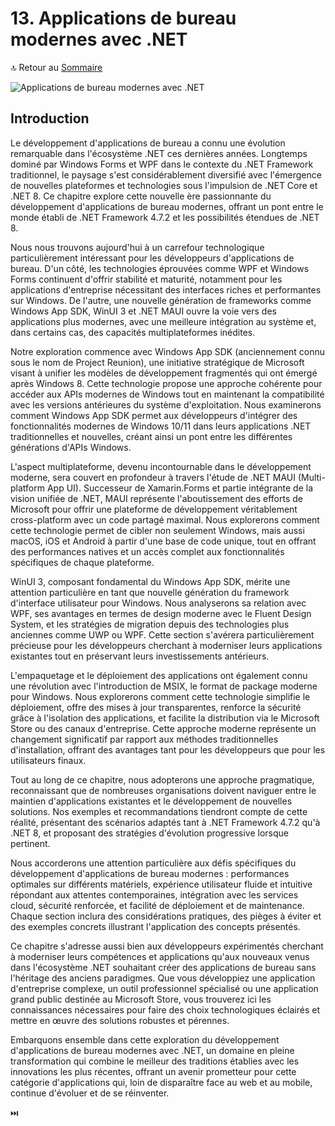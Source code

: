# 13. Applications de bureau modernes avec .NET

🔝 Retour au [Sommaire](/SOMMAIRE.md)

![Applications de bureau modernes avec .NET](https://via.placeholder.com/800x200?text=Applications+de+bureau+modernes+avec+.NET)

## Introduction

Le développement d'applications de bureau a connu une évolution remarquable dans l'écosystème .NET ces dernières années. Longtemps dominé par Windows Forms et WPF dans le contexte du .NET Framework traditionnel, le paysage s'est considérablement diversifié avec l'émergence de nouvelles plateformes et technologies sous l'impulsion de .NET Core et .NET 8. Ce chapitre explore cette nouvelle ère passionnante du développement d'applications de bureau modernes, offrant un pont entre le monde établi de .NET Framework 4.7.2 et les possibilités étendues de .NET 8.

Nous nous trouvons aujourd'hui à un carrefour technologique particulièrement intéressant pour les développeurs d'applications de bureau. D'un côté, les technologies éprouvées comme WPF et Windows Forms continuent d'offrir stabilité et maturité, notamment pour les applications d'entreprise nécessitant des interfaces riches et performantes sur Windows. De l'autre, une nouvelle génération de frameworks comme Windows App SDK, WinUI 3 et .NET MAUI ouvre la voie vers des applications plus modernes, avec une meilleure intégration au système et, dans certains cas, des capacités multiplateformes inédites.

Notre exploration commence avec Windows App SDK (anciennement connu sous le nom de Project Reunion), une initiative stratégique de Microsoft visant à unifier les modèles de développement fragmentés qui ont émergé après Windows 8. Cette technologie propose une approche cohérente pour accéder aux APIs modernes de Windows tout en maintenant la compatibilité avec les versions antérieures du système d'exploitation. Nous examinerons comment Windows App SDK permet aux développeurs d'intégrer des fonctionnalités modernes de Windows 10/11 dans leurs applications .NET traditionnelles et nouvelles, créant ainsi un pont entre les différentes générations d'APIs Windows.

L'aspect multiplateforme, devenu incontournable dans le développement moderne, sera couvert en profondeur à travers l'étude de .NET MAUI (Multi-platform App UI). Successeur de Xamarin.Forms et partie intégrante de la vision unifiée de .NET, MAUI représente l'aboutissement des efforts de Microsoft pour offrir une plateforme de développement véritablement cross-platform avec un code partagé maximal. Nous explorerons comment cette technologie permet de cibler non seulement Windows, mais aussi macOS, iOS et Android à partir d'une base de code unique, tout en offrant des performances natives et un accès complet aux fonctionnalités spécifiques de chaque plateforme.

WinUI 3, composant fondamental du Windows App SDK, mérite une attention particulière en tant que nouvelle génération du framework d'interface utilisateur pour Windows. Nous analyserons sa relation avec WPF, ses avantages en termes de design moderne avec le Fluent Design System, et les stratégies de migration depuis des technologies plus anciennes comme UWP ou WPF. Cette section s'avérera particulièrement précieuse pour les développeurs cherchant à moderniser leurs applications existantes tout en préservant leurs investissements antérieurs.

L'empaquetage et le déploiement des applications ont également connu une révolution avec l'introduction de MSIX, le format de package moderne pour Windows. Nous explorerons comment cette technologie simplifie le déploiement, offre des mises à jour transparentes, renforce la sécurité grâce à l'isolation des applications, et facilite la distribution via le Microsoft Store ou des canaux d'entreprise. Cette approche moderne représente un changement significatif par rapport aux méthodes traditionnelles d'installation, offrant des avantages tant pour les développeurs que pour les utilisateurs finaux.

Tout au long de ce chapitre, nous adopterons une approche pragmatique, reconnaissant que de nombreuses organisations doivent naviguer entre le maintien d'applications existantes et le développement de nouvelles solutions. Nos exemples et recommandations tiendront compte de cette réalité, présentant des scénarios adaptés tant à .NET Framework 4.7.2 qu'à .NET 8, et proposant des stratégies d'évolution progressive lorsque pertinent.

Nous accorderons une attention particulière aux défis spécifiques du développement d'applications de bureau modernes : performances optimales sur différents matériels, expérience utilisateur fluide et intuitive répondant aux attentes contemporaines, intégration avec les services cloud, sécurité renforcée, et facilité de déploiement et de maintenance. Chaque section inclura des considérations pratiques, des pièges à éviter et des exemples concrets illustrant l'application des concepts présentés.

Ce chapitre s'adresse aussi bien aux développeurs expérimentés cherchant à moderniser leurs compétences et applications qu'aux nouveaux venus dans l'écosystème .NET souhaitant créer des applications de bureau sans l'héritage des anciens paradigmes. Que vous développiez une application d'entreprise complexe, un outil professionnel spécialisé ou une application grand public destinée au Microsoft Store, vous trouverez ici les connaissances nécessaires pour faire des choix technologiques éclairés et mettre en œuvre des solutions robustes et pérennes.

Embarquons ensemble dans cette exploration du développement d'applications de bureau modernes avec .NET, un domaine en pleine transformation qui combine le meilleur des traditions établies avec les innovations les plus récentes, offrant un avenir prometteur pour cette catégorie d'applications qui, loin de disparaître face au web et au mobile, continue d'évoluer et de se réinventer.

⏭️
